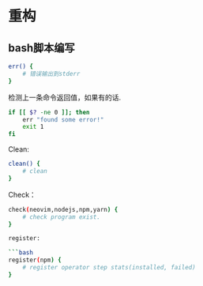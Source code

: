 # 重构

## bash脚本编写

```bash
err() {
    # 错误输出到stderr
}

```

检测上一条命令返回值，如果有的话.

```bash
if [[ $? -ne 0 ]]; then
    err "found some error!"
    exit 1
fi
```

Clean:

```bash
clean() {
    # clean
}
```

Check：

```bash
check(neovim,nodejs,npm,yarn) {
    # check program exist.
}

register:

```bash
register(npm) {
    # register operator step stats(installed, failed)
}

